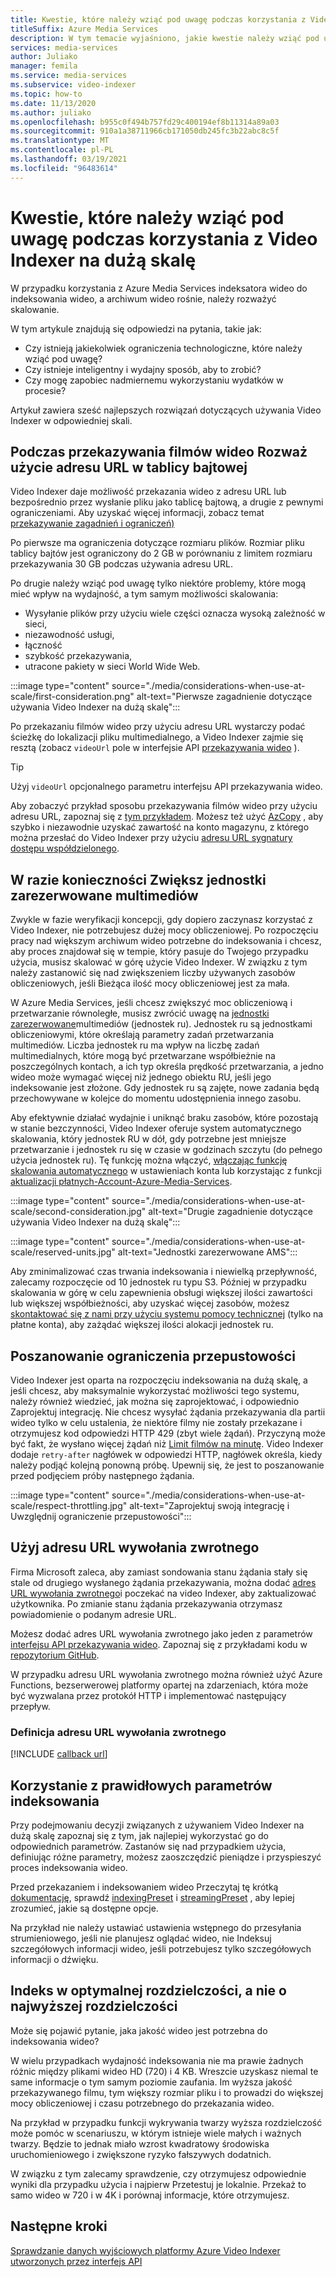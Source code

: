 ```yaml
---
title: Kwestie, które należy wziąć pod uwagę podczas korzystania z Video Indexer w skali — Azure
titleSuffix: Azure Media Services
description: W tym temacie wyjaśniono, jakie kwestie należy wziąć pod uwagę podczas korzystania z Video Indexer na dużą skalę.
services: media-services
author: Juliako
manager: femila
ms.service: media-services
ms.subservice: video-indexer
ms.topic: how-to
ms.date: 11/13/2020
ms.author: juliako
ms.openlocfilehash: b955c0f494b757fd29c400194ef8b11314a89a03
ms.sourcegitcommit: 910a1a38711966cb171050db245fc3b22abc8c5f
ms.translationtype: MT
ms.contentlocale: pl-PL
ms.lasthandoff: 03/19/2021
ms.locfileid: "96483614"
---
```

# <a name="things-to-consider-when-using-video-indexer-at-scale"></a>Kwestie, które należy wziąć pod uwagę podczas korzystania z Video Indexer na dużą skalę

W przypadku korzystania z Azure Media Services indeksatora wideo do indeksowania wideo, a archiwum wideo rośnie, należy rozważyć skalowanie. 

W tym artykule znajdują się odpowiedzi na pytania, takie jak:

* Czy istnieją jakiekolwiek ograniczenia technologiczne, które należy wziąć pod uwagę?
* Czy istnieje inteligentny i wydajny sposób, aby to zrobić?
* Czy mogę zapobiec nadmiernemu wykorzystaniu wydatków w procesie?

Artykuł zawiera sześć najlepszych rozwiązań dotyczących używania Video Indexer w odpowiedniej skali.

## <a name="when-uploading-videos-consider-using-a-url-over-byte-array"></a>Podczas przekazywania filmów wideo Rozważ użycie adresu URL w tablicy bajtowej

Video Indexer daje możliwość przekazania wideo z adresu URL lub bezpośrednio przez wysłanie pliku jako tablicę bajtową, a drugie z pewnymi ograniczeniami. Aby uzyskać więcej informacji, zobacz temat [przekazywanie zagadnień i ograniczeń)](upload-index-videos.md#uploading-considerations-and-limitations)

Po pierwsze ma ograniczenia dotyczące rozmiaru plików. Rozmiar pliku tablicy bajtów jest ograniczony do 2 GB w porównaniu z limitem rozmiaru przekazywania 30 GB podczas używania adresu URL.

Po drugie należy wziąć pod uwagę tylko niektóre problemy, które mogą mieć wpływ na wydajność, a tym samym możliwości skalowania:

* Wysyłanie plików przy użyciu wiele części oznacza wysoką zależność w sieci, 
* niezawodność usługi, 
* łączność 
* szybkość przekazywania, 
* utracone pakiety w sieci World Wide Web.

:::image type="content" source="./media/considerations-when-use-at-scale/first-consideration.png" alt-text="Pierwsze zagadnienie dotyczące używania Video Indexer na dużą skalę":::

Po przekazaniu filmów wideo przy użyciu adresu URL wystarczy podać ścieżkę do lokalizacji pliku multimedialnego, a Video Indexer zajmie się resztą (zobacz `videoUrl` pole w interfejsie API [przekazywania wideo](https://api-portal.videoindexer.ai/docs/services/Operations/operations/Upload-Video?&pattern=upload) ).

> [!TIP]
> Użyj `videoUrl` opcjonalnego parametru interfejsu API przekazywania wideo.

Aby zobaczyć przykład sposobu przekazywania filmów wideo przy użyciu adresu URL, zapoznaj się z [tym przykładem](upload-index-videos.md#code-sample). Możesz też użyć [AzCopy](../../storage/common/storage-use-azcopy-v10.md) , aby szybko i niezawodnie uzyskać zawartość na konto magazynu, z którego można przesłać do Video Indexer przy użyciu [adresu URL sygnatury dostępu współdzielonego](../../storage/common/storage-sas-overview.md).

## <a name="increase-media-reserved-units-if-needed"></a>W razie konieczności Zwiększ jednostki zarezerwowane multimediów

Zwykle w fazie weryfikacji koncepcji, gdy dopiero zaczynasz korzystać z Video Indexer, nie potrzebujesz dużej mocy obliczeniowej. Po rozpoczęciu pracy nad większym archiwum wideo potrzebne do indeksowania i chcesz, aby proces znajdował się w tempie, który pasuje do Twojego przypadku użycia, musisz skalować w górę użycie Video Indexer. W związku z tym należy zastanowić się nad zwiększeniem liczby używanych zasobów obliczeniowych, jeśli Bieżąca ilość mocy obliczeniowej jest za mała.

W Azure Media Services, jeśli chcesz zwiększyć moc obliczeniową i przetwarzanie równoległe, musisz zwrócić uwagę na [jednostki zarezerwowane](../latest/concept-media-reserved-units.md)multimediów (jednostek ru). Jednostek ru są jednostkami obliczeniowymi, które określają parametry zadań przetwarzania multimediów. Liczba jednostek ru ma wpływ na liczbę zadań multimedialnych, które mogą być przetwarzane współbieżnie na poszczególnych kontach, a ich typ określa prędkość przetwarzania, a jedno wideo może wymagać więcej niż jednego obiektu RU, jeśli jego indeksowanie jest złożone. Gdy jednostek ru są zajęte, nowe zadania będą przechowywane w kolejce do momentu udostępnienia innego zasobu.

Aby efektywnie działać wydajnie i uniknąć braku zasobów, które pozostają w stanie bezczynności, Video Indexer oferuje system automatycznego skalowania, który jednostek RU w dół, gdy potrzebne jest mniejsze przetwarzanie i jednostek ru się w czasie w godzinach szczytu (do pełnego użycia jednostek ru). Tę funkcję można włączyć, [włączając funkcję skalowania automatycznego](manage-account-connected-to-azure.md#autoscale-reserved-units) w ustawieniach konta lub korzystając z funkcji [aktualizacji płatnych-Account-Azure-Media-Services](https://api-portal.videoindexer.ai/docs/services/Operations/operations/Update-Paid-Account-Azure-Media-Services?&pattern=update).

:::image type="content" source="./media/considerations-when-use-at-scale/second-consideration.jpg" alt-text="Drugie zagadnienie dotyczące używania Video Indexer na dużą skalę":::

:::image type="content" source="./media/considerations-when-use-at-scale/reserved-units.jpg" alt-text="Jednostki zarezerwowane AMS":::

Aby zminimalizować czas trwania indeksowania i niewielką przepływność, zalecamy rozpoczęcie od 10 jednostek ru typu S3. Później w przypadku skalowania w górę w celu zapewnienia obsługi większej ilości zawartości lub większej współbieżności, aby uzyskać więcej zasobów, możesz [skontaktować się z nami przy użyciu systemu pomocy technicznej](https://ms.portal.azure.com/#blade/Microsoft_Azure_Support/HelpAndSupportBlade/newsupportrequest) (tylko na płatne konta), aby zażądać większej ilości alokacji jednostek ru.

## <a name="respect-throttling"></a>Poszanowanie ograniczenia przepustowości

Video Indexer jest oparta na rozpoczęciu indeksowania na dużą skalę, a jeśli chcesz, aby maksymalnie wykorzystać możliwości tego systemu, należy również wiedzieć, jak można się zaprojektować, i odpowiednio Zaprojektuj integrację. Nie chcesz wysyłać żądania przekazywania dla partii wideo tylko w celu ustalenia, że niektóre filmy nie zostały przekazane i otrzymujesz kod odpowiedzi HTTP 429 (zbyt wiele żądań). Przyczyną może być fakt, że wysłano więcej żądań niż [Limit filmów na minutę](upload-index-videos.md#uploading-considerations-and-limitations). Video Indexer dodaje `retry-after` nagłówek w odpowiedzi HTTP, nagłówek określa, kiedy należy podjąć kolejną ponowną próbę. Upewnij się, że jest to poszanowanie przed podjęciem próby następnego żądania.

:::image type="content" source="./media/considerations-when-use-at-scale/respect-throttling.jpg" alt-text="Zaprojektuj swoją integrację i Uwzględnij ograniczenie przepustowości":::

## <a name="use-callback-url"></a>Użyj adresu URL wywołania zwrotnego

Firma Microsoft zaleca, aby zamiast sondowania stanu żądania stały się stale od drugiego wysłanego żądania przekazywania, można dodać [adres URL wywołania zwrotnego](upload-index-videos.md#callbackurl)i poczekać na video Indexer, aby zaktualizować użytkownika. Po zmianie stanu żądania przekazywania otrzymasz powiadomienie o podanym adresie URL.

Możesz dodać adres URL wywołania zwrotnego jako jeden z parametrów [interfejsu API przekazywania wideo](https://api-portal.videoindexer.ai/docs/services/Operations/operations/Upload-Video?&pattern=upload). Zapoznaj się z przykładami kodu w [repozytorium GitHub](https://github.com/Azure-Samples/media-services-video-indexer/tree/master/). 

W przypadku adresu URL wywołania zwrotnego można również użyć Azure Functions, bezserwerowej platformy opartej na zdarzeniach, która może być wyzwalana przez protokół HTTP i implementować następujący przepływ.

### <a name="callback-url-definition"></a>Definicja adresu URL wywołania zwrotnego

[!INCLUDE [callback url](./includes/callback-url.md)]

## <a name="use-the-right-indexing-parameters-for-you"></a>Korzystanie z prawidłowych parametrów indeksowania

Przy podejmowaniu decyzji związanych z używaniem Video Indexer na dużą skalę zapoznaj się z tym, jak najlepiej wykorzystać go do odpowiednich parametrów. Zastanów się nad przypadkiem użycia, definiując różne parametry, możesz zaoszczędzić pieniądze i przyspieszyć proces indeksowania wideo.

Przed przekazaniem i indeksowaniem wideo Przeczytaj tę krótką [dokumentację](upload-index-videos.md), sprawdź [indexingPreset](upload-index-videos.md#indexingpreset) i [streamingPreset](upload-index-videos.md#streamingpreset) , aby lepiej zrozumieć, jakie są dostępne opcje.

Na przykład nie należy ustawiać ustawienia wstępnego do przesyłania strumieniowego, jeśli nie planujesz oglądać wideo, nie Indeksuj szczegółowych informacji wideo, jeśli potrzebujesz tylko szczegółowych informacji o dźwięku.

## <a name="index-in-optimal-resolution-not-highest-resolution"></a>Indeks w optymalnej rozdzielczości, a nie o najwyższej rozdzielczości

Może się pojawić pytanie, jaka jakość wideo jest potrzebna do indeksowania wideo? 

W wielu przypadkach wydajność indeksowania nie ma prawie żadnych różnic między plikami wideo HD (720) i 4 KB. Wreszcie uzyskasz niemal te same informacje o tym samym poziomie zaufania. Im wyższa jakość przekazywanego filmu, tym większy rozmiar pliku i to prowadzi do większej mocy obliczeniowej i czasu potrzebnego do przekazania wideo.

Na przykład w przypadku funkcji wykrywania twarzy wyższa rozdzielczość może pomóc w scenariuszu, w którym istnieje wiele małych i ważnych twarzy. Będzie to jednak miało wzrost kwadratowy środowiska uruchomieniowego i zwiększone ryzyko fałszywych dodatnich.

W związku z tym zalecamy sprawdzenie, czy otrzymujesz odpowiednie wyniki dla przypadku użycia i najpierw Przetestuj je lokalnie. Przekaż to samo wideo w 720 i w 4K i porównaj informacje, które otrzymujesz.

## <a name="next-steps"></a>Następne kroki

[Sprawdzanie danych wyjściowych platformy Azure Video Indexer utworzonych przez interfejs API](video-indexer-output-json-v2.md)